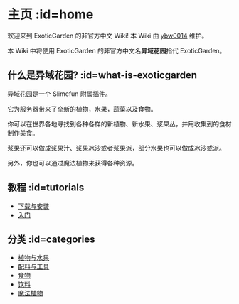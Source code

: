 # 主页 :id=home

欢迎来到 ExoticGarden 的非官方中文 Wiki! 本 Wiki 由 [ybw0014](https://github.com/ybw0014) 维护。

本 Wiki 中将使用 ExoticGarden 的非官方中文名**异域花园**指代 ExoticGarden。

## 什么是异域花园? :id=what-is-exoticgarden

异域花园是一个 Slimefun 附属插件。

它为服务器带来了全新的植物，水果，蔬菜以及食物。

你可以在世界各地寻找到各种各样的新植物、新水果、浆果丛，并用收集到的食材制作美食。

浆果还可以做成浆果汁、浆果冰沙或者浆果派，部分水果也可以做成冰沙或派。

另外，你也可以通过魔法植物来获得各种资源。

## 教程 :id=tutorials

- [下载与安装](/Install#ExoticGarden)
- [入门](./Getting-Started)

## 分类 :id=categories

- [植物与水果](./Plants-and-Fruits)
- [配料与工具](./Misc)
- [食物](./Food)
- [饮料](./Drinks)
- [魔法植物](./Magical-Plants)
